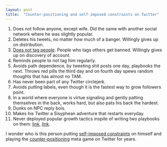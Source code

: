 ```yaml
---
layout: post
title:  "Counter-positioning and self-imposed constraints on Twitter"
---
```


1. Does not follow anyone, except wife. Did the same with another social network where he was slightly popular.
2. Deletes his tweets, no matter how much of a banger. Willingly gives up on distribution.
3. [Does not tag people](https://manassaloi.com/2020/01/17/twitter-rules.html). People who tags others get banned. Willingly gives up on discovery of account.
4. Reminds people to not tag him regularly.
5. Avoids path dependence, by tweeting shit posts one day, playbooks the next. Throws red pills the third day and on fourth day spews random thoughts that has almost no TAM.
6. Has never been part of any Twitter circlejerk.
7. Avoids putting labels, even though it is the fastest way to grow followers point.
8. In a world where everyone is virtue signaling and gently patting themselves in the back, works hard, but also pats his back the hardest.
9. Dunks on NPC reply bois.
10. Makes his Twitter a Sisyphean adventure that restarts everyday.
11. Never deployed popular growth tactics inspite of writing two playbooks on them: [link](https://manassaloi.com/2021/03/17/social-media-playbook.html), [link](https://manassaloi.com/2020/01/30/life-math-money.html).

I wonder who is this person putting [self-imposed constraints](https://manassaloi.com/booksummaries/2017/07/17/understanding-porter-joan.html#:~:text=The%20Third%20Test%3A%20Trade%2Doffs) on himself and playing the [counter-positioning](https://manassaloi.com/booksummaries/2019/08/22/seven-powers-hamilton-helmer.html#:~:text=COUNTER%20POSITIONING%20%E2%80%94the%20third%20of%20the%207%20Powers) meta game on Twitter for years.
